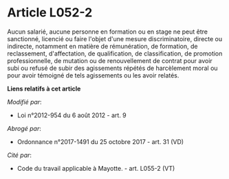 # Article L052-2

Aucun salarié, aucune personne en formation ou en stage ne peut être sanctionné, licencié ou faire l'objet d'une mesure
discriminatoire, directe ou indirecte, notamment en matière de rémunération, de formation, de reclassement, d'affectation, de
qualification, de classification, de promotion professionnelle, de mutation ou de renouvellement de contrat pour avoir subi
ou refusé de subir des agissements répétés de harcèlement moral ou pour avoir témoigné de tels agissements ou les avoir
relatés.

**Liens relatifs à cet article**

_Modifié par_:

  - Loi n°2012-954 du 6 août 2012 - art. 9

_Abrogé par_:

  - Ordonnance n°2017-1491 du 25 octobre 2017 - art. 31 (VD)

_Cité par_:

  - Code du travail applicable à Mayotte. - art. L055-2 (VT)

